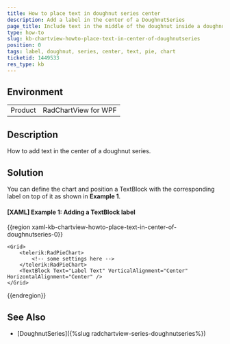 ```yaml
---
title: How to place text in doughnut series center
description: Add a label in the center of a DoughnutSeries
page_title: Include text in the middle of the doughnut inside a doughnut series
type: how-to
slug: kb-chartview-howto-place-text-in-center-of-doughnutseries
position: 0
tags: label, doughnut, series, center, text, pie, chart
ticketid: 1449533
res_type: kb
---
```


## Environment
<table>
    <tr>
        <td>Product</td>
        <td>RadChartView for WPF</td>
    </tr>
</table>

## Description

How to add text in the center of a doughnut series. 

## Solution

You can define the chart and position a TextBlock with the corresponding label on top of it as shown in __Example 1__.

#### __[XAML] Example 1: Adding a TextBlock label__
{{region xaml-kb-chartview-howto-place-text-in-center-of-doughnutseries-0}}
	
    <Grid>
        <telerik:RadPieChart>
            <!-- some settings here -->
        </telerik:RadPieChart>
        <TextBlock Text="Label Text" VerticalAlignment="Center" HorizontalAlignment="Center" />
    </Grid>
{{endregion}}

## See Also

* [DoughnutSeries]({%slug radchartview-series-doughnutseries%})
